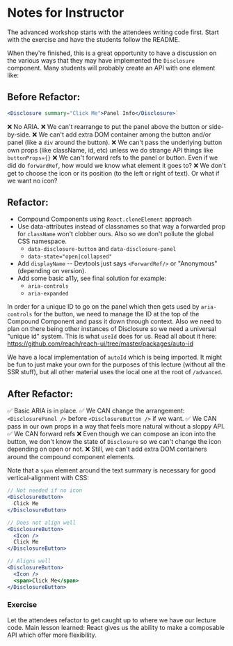 # Notes for Instructor

The advanced workshop starts with the attendees writing code first. Start with the exercise and have the students follow the README.

When they're finished, this is a great opportunity to have a discussion on the various ways that they may have implemented the `Disclosure` component. Many students will probably create an API with one element like:

## Before Refactor:

```jsx
<Disclosure summary="Click Me">Panel Info</Disclosure>`
```

❌ No ARIA.
❌ We can't rearrange to put the panel above the button or side-by-side.
❌ We can't add extra DOM container among the button and/or panel (like a `div` around the button).
❌ We can't pass the underlying button own props (like className, id, etc) unless we do strange API things like `buttonProps={}`
❌ We can't forward refs to the panel or button. Even if we did do `forwardRef`, how would we know what element it goes to?
❌ We don't get to choose the icon or its position (to the left or right of text). Or what if we want no icon?

## Refactor:

- Compound Components using `React.cloneElement` approach
- Use data-attributes instead of classnames so that way a forwarded prop for `className` won't clobber ours. Also so we don't pollute the global CSS namespace.
  - `data-disclosure-button` and `data-disclosure-panel`
  - `data-state="open|collapsed"`
- Add `displayName` -- Devtools just says `<ForwardRef/>` or "Anonymous" (depending on version).
- Add some basic a11y, see final solution for example:
  - `aria-controls`
  - `aria-expanded`

In order for a unique ID to go on the panel which then gets used by `aria-controls` for the button, we need to manage the ID at the top of the Compound Component and pass it down through context. Also we need to plan on there being other instances of Disclosure so we need a universal "unique id" system. This is what `useId` does for us. Read all about it here: https://github.com/reach/reach-ui/tree/master/packages/auto-id

We have a local implementation of `autoId` which is being imported. It might be fun to just make your own for the purposes of this lecture (without all the SSR stuff), but all other material uses the local one at the root of `/advanced`.

## After Refactor:

✅ Basic ARIA is in place.
✅ We CAN change the arrangement: `<DisclosurePanel />` before `<DisclosureButton />` if we want.
✅ We CAN pass in our own props in a way that feels more natural without a sloppy API.
✅ We CAN forward refs
❌ Even though we can compose an icon into the button, we don't know the state of `Disclosure` so we can't change the icon depending on open or not.
❌ Still, we can't add extra DOM containers around the compound component elements.

Note that a `span` element around the text summary is necessary for good vertical-alignment with CSS:

```jsx
// Not needed if no icon
<DisclosureButton>
  Click Me
</DisclosureButton>

// Does not align well
<DisclosureButton>
  <Icon />
  Click Me
</DisclosureButton>

// Aligns well
<DisclosureButton>
  <Icon />
  <span>Click Me</span>
</DisclosureButton>
```

### Exercise

Let the attendees refactor to get caught up to where we have our lecture code. Main lesson learned: React gives us the ability to make a composable API which offer more flexibility.
